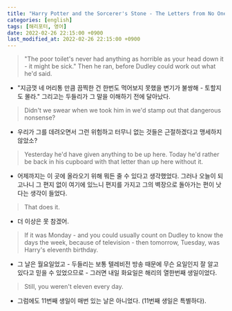 ```yaml
---
title: "Harry Potter and the Sorcerer's Stone - The Letters from No One"
categories: [english]
tags: [해리포터, 영어]
date: 2022-02-26 22:15:00 +0900
last_modified_at: 2022-02-26 22:15:00 +0900
---
```

> "The poor toilet's never had anything as horrible as your head down it - it might be sick." Then he ran, before Dudley could work out what he'd said.
 - "지금껏 네 머리통 만큼 끔찍한 건 한번도 먹어보지 못했을 변기가 불쌍해 - 토할지도 몰라." 그리고는 두들리가 그 말을 이해하기 전에 달아났다.

> Didn't we swear when we took him in we'd stamp out that dangerous nonsense?
 - 우리가 그를 데려오면서 그런 위험하고 터무니 없는 것들은 근절하겠다고 맹세하지 않았소?

> Yesterday he'd have given anything to be up here. Today he'd rather be back in his cupboard with that letter than up here without it.
 - 어제까지는 이 곳에 올라오기 위해 뭐든 줄 수 있다고 생각했었다. 그러나 오늘이 되고나니 그 편지 없이 여기에 있느니 편지를 가지고 그의 벽장으로 돌아가는 편이 낫다는 생각이 들었다.

> That does it.
 - 더 이상은 못 참겠어.

> If it was Monday - and you could usually count on Dudley to know the days the week, because of television - then tomorrow, Tuesday, was Harry's eleventh birthday.
 - 그 날은 월요일었고 - 두들리는 보통 텔레비전 방송 때문에 무슨 요일인지 잘 알고 있다고 믿을 수 있었으므로 - 그러면 내일 화요일은 해리의 열한번째 생일이었다.

>  Still, you weren't eleven every day.
 - 그럼에도 11번째 생일이 매번 있는 날은 아니었다. (11번째 생일은 특별하다).